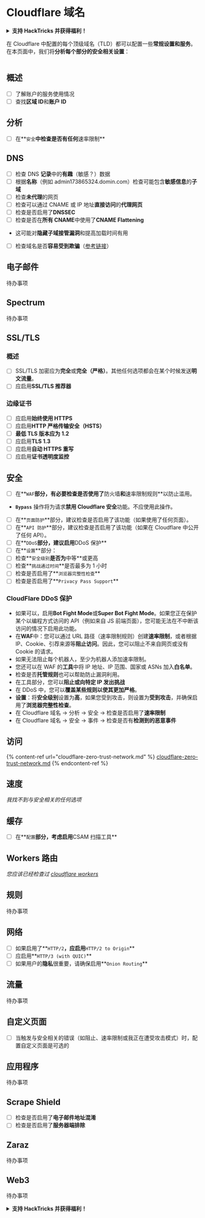 # Cloudflare 域名

<details>

<summary><strong>支持 HackTricks 并获得福利！</strong></summary>

* 如果您想在 HackTricks 中看到您的公司广告，或者如果您想访问 PEASS 的最新版本或下载 HackTricks 的 PDF，请查看[**订阅计划**](https://github.com/sponsors/carlospolop)！
* 获取[**官方 PEASS 和 HackTricks 商品**](https://peass.creator-spring.com)
* 发现我们的独家[**NFTs**](https://opensea.io/collection/the-peass-family)收藏品[**The PEASS Family**](https://opensea.io/collection/the-peass-family)
* **加入** 💬 [**Discord 群组**](https://discord.gg/hRep4RUj7f) 或 [**Telegram 群组**](https://t.me/peass)，或在 **Twitter** 上 **关注**我 🐦 [**@carlospolopm**](https://twitter.com/carlospolopm)**。**
* 通过向 [**HackTricks**](https://github.com/carlospolop/hacktricks) 和 [**HackTricks Cloud**](https://github.com/carlospolop/hacktricks-cloud) GitHub 仓库提交 PR 来分享您的黑客技巧。

</details>

在 Cloudflare 中配置的每个顶级域名（TLD）都可以配置一些**常规设置和服务**。在本页面中，我们将**分析每个部分的安全相关设置**：

<figure><img src="../../.gitbook/assets/image (2) (4).png" alt=""><figcaption></figcaption></figure>

## 概述

* [ ] 了解账户的服务使用情况
* [ ] 查找**区域 ID**和**账户 ID**

## 分析

* [ ] 在**`安全`**中检查是否有任何**速率限制**

## DNS

* [ ] 检查 DNS **记录**中的**有趣**（敏感？）数据
* [ ] 根据**名称**（例如 admin173865324.domin.com）检查可能包含**敏感信息**的**子域**
* [ ] 检查**未代理**的网页
* [ ] 检查可以通过 CNAME 或 IP 地址**直接访问**的**代理网页**
* [ ] 检查是否启用了**DNSSEC**
* [ ] 检查是否在**所有 CNAME**中使用了**CNAME Flattening**
* 这可能对**隐藏子域接管漏洞**和提高加载时间有用
* [ ] 检查域名是否**容易受到欺骗**（[参考链接](https://book.hacktricks.xyz/network-services-pentesting/pentesting-smtp#mail-spoofing)）

## **电子邮件**

待办事项

## Spectrum

待办事项

## SSL/TLS

### **概述**

* [ ] SSL/TLS 加密应为**完全**或**完全（严格）**。其他任何选项都会在某个时候发送**明文流量**。
* [ ] 应启用**SSL/TLS 推荐器**

### 边缘证书

* [ ] 应启用**始终使用 HTTPS**
* [ ] 应启用**HTTP 严格传输安全（HSTS）**
* [ ] **最低 TLS 版本应为 1.2**
* [ ] 应启用**TLS 1.3**
* [ ] 应启用**自动 HTTPS 重写**
* [ ] 应启用**证书透明度监控**

## **安全**

* [ ] 在**`WAF`**部分，有必要检查是否使用了**防火墙**和**速率限制规则**以防止滥用。
* **`Bypass`** 操作将为请求**禁用 Cloudflare 安全**功能。不应使用此操作。
* [ ] 在**`页面防护`**部分，建议检查是否启用了该功能（如果使用了任何页面）。
* [ ] 在**`API 防护`**部分，建议检查是否启用了该功能（如果在 Cloudflare 中公开了任何 API）。
* [ ] 在**`DDoS`**部分，建议启用**DDoS 保护**
* [ ] 在**`设置`**部分：
* [ ] 检查**`安全级别`**是否为**中等**或更高
* [ ] 检查**`挑战通过时间`**是否最多为 1 小时
* [ ] 检查是否启用了**`浏览器完整性检查`**
* [ ] 检查是否启用了**`Privacy Pass Support`**

### **CloudFlare DDoS 保护**

* 如果可以，启用**Bot Fight Mode**或**Super Bot Fight Mode**。如果您正在保护某个以编程方式访问的 API（例如来自 JS 前端页面），您可能无法在不中断该访问的情况下启用此功能。
* 在**WAF**中：您可以通过 URL 路径（速率限制规则）创建**速率限制**，或者根据 IP、Cookie、引荐来源等**阻止访问**。因此，您可以阻止不来自网页或没有 Cookie 的请求。
* 如果无法阻止每个机器人，至少为机器人添加速率限制。
* 您还可以在 WAF 的**工具**中将 IP 地址、IP 范围、国家或 ASNs 加入**白名单**。
* 检查是否**托管规则**也可以帮助防止漏洞利用。
* 在工具部分，您可以**阻止或向特定 IP 发出挑战**
* 在 DDoS 中，您可以**覆盖某些规则以使其更加严格**。
* **设置**：将**安全级别**设置为**高**，如果您受到攻击，则设置为**受到攻击**，并确保启用了**浏览器完整性检查**。
* 在 Cloudflare 域名 -> 分析 -> 安全 -> 检查是否启用了**速率限制**
* 在 Cloudflare 域名 -> 安全 -> 事件 -> 检查是否有**检测到的恶意事件**

## 访问

{% content-ref url="cloudflare-zero-trust-network.md" %}
[cloudflare-zero-trust-network.md](cloudflare-zero-trust-network.md)
{% endcontent-ref %}

## 速度

_我找不到与安全相关的任何选项_

## 缓存

* [ ] 在**`配置`**部分，考虑启用**CSAM 扫描工具**

## **Workers 路由**

_您应该已经检查过_ [_cloudflare workers_](./#workers)

## 规则

待办事项
## 网络

* [ ] 如果启用了**`HTTP/2`**，应启用**`HTTP/2 to Origin`**
* [ ] 应启用**`HTTP/3 (with QUIC)`**
* [ ] 如果用户的**隐私**很重要，请确保启用**`Onion Routing`**

## **流量**

待办事项

## 自定义页面

* [ ] 当触发与安全相关的错误（如阻止、速率限制或我正在遭受攻击模式）时，配置自定义页面是可选的

## 应用程序

待办事项

## Scrape Shield

* [ ] 检查是否启用了**电子邮件地址混淆**
* [ ] 检查是否启用了**服务器端排除**

## **Zaraz**

待办事项

## **Web3**

待办事项

<details>

<summary><strong>支持 HackTricks 并获得福利！</strong></summary>

* 如果您希望在 HackTricks 中看到您的公司广告，或者如果您想访问 PEASS 的最新版本或下载 HackTricks 的 PDF，请查看[**订阅计划**](https://github.com/sponsors/carlospolop)！
* 获取[**官方 PEASS 和 HackTricks 商品**](https://peass.creator-spring.com)
* 发现[**PEASS 家族**](https://opensea.io/collection/the-peass-family)，我们的独家[**NFT**](https://opensea.io/collection/the-peass-family)收藏品
* **加入** 💬 [**Discord 群组**](https://discord.gg/hRep4RUj7f) 或 [**Telegram 群组**](https://t.me/peass) 或 **关注**我的 **Twitter** 🐦 [**@carlospolopm**](https://twitter.com/carlospolopm)**。**
* **通过向** [**HackTricks**](https://github.com/carlospolop/hacktricks) **和** [**HackTricks Cloud**](https://github.com/carlospolop/hacktricks-cloud) **github 仓库提交 PR 来分享您的黑客技巧。**

</details>
